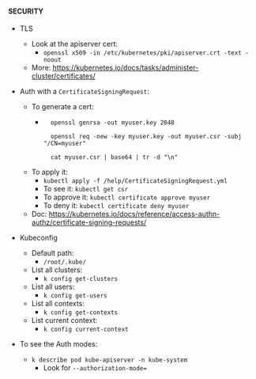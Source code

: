 #### SECURITY

- TLS
  - Look at the apiserver cert:
    - `openssl x509 -in /etc/kubernetes/pki/apiserver.crt -text -noout`
  - More: <https://kubernetes.io/docs/tasks/administer-cluster/certificates/>


- Auth with a `CertificateSigningRequest`:
  - To generate a cert:
    - ```
        openssl genrsa -out myuser.key 2048
        
        openssl req -new -key myuser.key -out myuser.csr -subj "/CN=myuser"

        cat myuser.csr | base64 | tr -d "\n"
      ```
  - To apply it:
    - `kubectl apply -f /help/CertificateSigningRequest.yml`
    - To see it: `kubectl get csr`
    - To approve it: `kubectl certificate approve myuser`
    - To deny it:  `kubectl certificate deny myuser`
  - Doc: <https://kubernetes.io/docs/reference/access-authn-authz/certificate-signing-requests/>

- Kubeconfig
  - Default path:
    - `/root/.kube/`
  - List all clusters:
    - `k config get-clusters`
  - List all users:
    - `k config get-users`
  - List all contexts:
    - `k config get-contexts`
  - List current context:
    - `k config current-context`

- To see the Auth modes:
  - `k describe pod kube-apiserver -n kube-system`
    - Look for `--authorization-mode=`